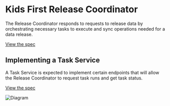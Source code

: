 Kids First Release Coordinator
==============================

The Release Coordinator responds to requests to release data by orchestrating
necessary tasks to execute and sync operations needed for a data release.

[View the spec](http://petstore.swagger.io/?url=https://kids-first.github.io/kf-api-release-coordinator/task.yaml)


Implementing a Task Service
---------------------------

A Task Service is expected to implement certain endpoints that will allow the
Release Coordinator to request task runs and get task status.

[View the spec](http://petstore.swagger.io/?url=https://kids-first.github.io/kf-api-release-coordinator/task.yaml)

![Diagram](https://kids-first.github.io/kf-api-release-coordinator/ReleaseCoordinatorFlow.png)
